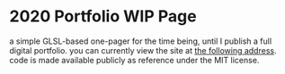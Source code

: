 # 2020 Portfolio WIP Page

a simple GLSL-based one-pager for the time being, until I publish a full digital portfolio. you can currently view the site at [the following address](https://netherwaves.com).
code is made available publicly as reference under the MIT license.
